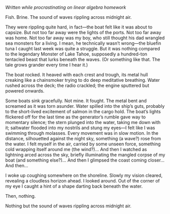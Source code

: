 <!--
.. title: The Monster of Lake Tahoe
.. slug: the-monster-of-lake-tahoe
.. date: 2024-04-07 22:48:06 UTC-04:00
.. tags: 
.. category: 
.. link: 
.. description: 
.. type: text
-->

*Written while procrastinating on linear algebra homework*

Fish. Brine. The sound of waves rippling across midnight air.

They were rippling quite hard, in fact―the boat felt like it was about to capsize. But not too far away were the lights of the ports. Not too far away was home. Not too far away was my boy, who still thought his dad wrangled sea monsters for a living. I mean, he technically wasn’t wrong―the bluefin tuna I caught last week was quite a struggle. But it was nothing compared to the legendary Monster of Lake Tahoe, supposedly a hundred-ton tentacled beast that lurks beneath the waves. (Or something like that. The tale grows grander every time I hear it.)

<!--TEASER_END-->

The boat rocked. It heaved with each crest and trough, its metal hull creaking like a chainsmoker trying to do deep meditative breathing. Water rushed across the deck; the radio crackled; the engine sputtered but powered onwards.

Some boats sink gracefully. Not mine. It fought. The metal bent and screamed as it was torn asunder. Water spilled into the ship’s guts, probably to the short-lived excitement of salmon in the cargo hold. The boat’s lights flickered off for the last time as the generator’s rumble gave way to momentary silence; the stern plunged into the water, taking me down with it; saltwater flooded into my nostrils and stung my eyes―I felt like I was swimming through molasses. Every movement was in slow motion. In the distance, silhouetted against the night sky, something (a wave?) rose from the water. I felt myself in the air, carried by some unseen force, something cold wrapping itself around me (the wind?)... And then I watched as lightning arced across the sky, briefly illuminating the mangled corpse of my boat (and something else?)...
And then I glimpsed the coast coming closer...
And then...

I woke up coughing somewhere on the shoreline. Slowly my vision cleared, revealing a cloudless horizon ahead. I looked around. Out of the corner of my eye I caught a hint of a shape darting back beneath the water.

Then, nothing.

Nothing but the sound of waves rippling across midnight air.